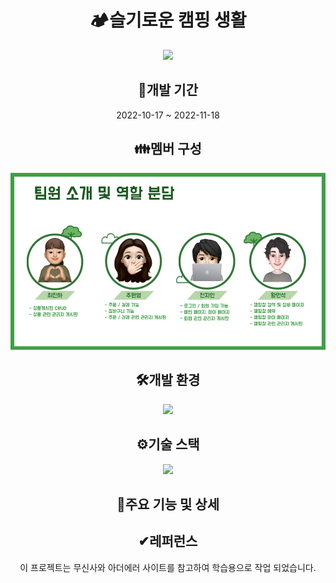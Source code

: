<h1 align="center">🏕️슬기로운 캠핑 생활</h1>
<p align="center">
  <img src="./readme_assets/메인에_들어갈_이미지_이름.png">
</p>



<h2 align="center">📅개발 기간</h2>
<p align="center">2022-10-17 ~ 2022-11-18</p>

<h2 align="center">👪멤버 구성</h2>
<p align="center">
  <img src="./readme_assets/team-member.png">
</p>
<h2 align="center">🛠️개발 환경</h2>
<p align="center">
  <img src="./readme_assets/개발 환경에_들어갈_이미지_이름.png">
</p>
<h2 align="center">⚙️기술 스택</h2>
<p align="center">
  <img src="./readme_assets/기술 스택에_들어갈_이미지_이름.png">
</p>
<h2 align="center">📱주요 기능 및 상세</h2>


<h2 align="center">✔︎레퍼런스</h2>
<p align="center">이 프로젝트는 무신사와 아더에러 사이트를 참고하여 학습용으로 작업 되었습니다.</p>
